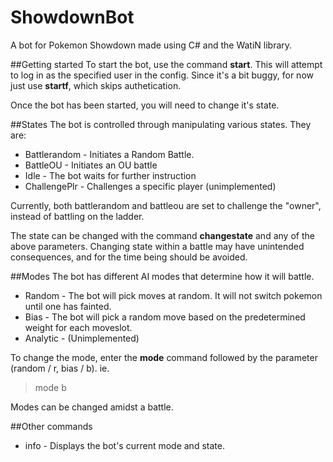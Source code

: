 # ShowdownBot
A bot for Pokemon Showdown made using C# and the WatiN library.

##Getting started
To start the bot, use the command **start**. This will attempt to log in as the specified user in the config. Since it's a bit buggy, for now just use **startf**, which skips authetication.

Once the bot has been started, you will need to change it's state.

##States
The bot is controlled through manipulating various states. They are:
* Battlerandom - Initiates a Random Battle.
* BattleOU - Initiates an OU battle
* Idle - The bot waits for further instruction
* ChallengePlr - Challenges a specific player (unimplemented)

Currently, both battlerandom and battleou are set to challenge the "owner", instead of battling on the ladder.

The state can be changed with the command **changestate** and any of the above parameters.
Changing state within a battle may have unintended consequences, and for the time being should be avoided.

##Modes
The bot has different AI modes that determine how it will battle.
* Random - The bot will pick moves at random. It will not switch pokemon until one has fainted.
* Bias - The bot will pick a random move based on the predetermined weight for each moveslot.
* Analytic - (Unimplemented)

To change the mode, enter the **mode** command followed by the parameter (random / r, bias / b). ie.
> mode b

Modes can be changed amidst a battle.

##Other commands
* info - Displays the bot's current mode and state.
